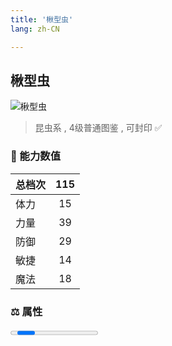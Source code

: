 ```yaml
---
title: '楸型虫'
lang: zh-CN

---
```


<RouterBack />

## 楸型虫

![楸型虫](https://user-images.githubusercontent.com/78347270/115956346-222b9d00-a537-11eb-99c4-ca98bece351f.gif) 

> 昆虫系 , 4级普通图鉴<Card /> , 可封印 ✅ 


### 💪 能力数值

| 总档次       | 115            |
| :----------- |:-------------:|
| 体力      | 15   <Stars :number="1.5" />  |
| 力量      | 39   <Stars :number="4" />  |
| 防御      | 29   <Stars :number="3" />  | 
| 敏捷      | 14  <Stars :number="1.5" />  | 
| 魔法      | 18  <Stars :number="2" />   | 


### ⚖️ 属性


<Progress earth :number="0" />

<Progress water :number="0" />

<Progress fire :number="8" />

<Progress wind :number="2" />

### ✨ 技能栏 <Strong>7个</Strong>

- 攻击
- 防御

### 👶 1级出现点

- 无





